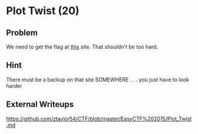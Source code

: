 # Plot Twist (20)

## Problem

We need to get the flag at [this](https://www.easyctf.com/static/problems/plot-twist/index.html) site. That shouldn't be too hard.

## Hint

There must be a backup on that site SOMEWHERE . . . you just have to look harder

## External Writeups

https://github.com/ztaylor54/CTF/blob/master/EasyCTF%202015/Plot_Twist.md
